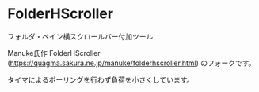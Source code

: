 # FolderHScroller
フォルダ・ペイン横スクロールバー付加ツール

Manuke氏作 FolderHScroller (https://quagma.sakura.ne.jp/manuke/folderhscroller.html) のフォークです。

タイマによるポーリングを行わず負荷を小さくしています。
